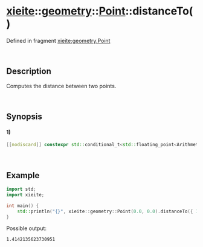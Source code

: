 # [xieite](../../../../../xieite.md)\:\:[geometry](../../../../../geometry.md)\:\:[Point<Arithmetic>](../../../point.md)\:\:distanceTo\(\)
Defined in fragment [xieite:geometry.Point](../../../../../../src/geometry/point.cpp)

&nbsp;

## Description
Computes the distance between two points.

&nbsp;

## Synopsis
#### 1)
```cpp
[[nodiscard]] constexpr std::conditional_t<std::floating_point<Arithmetic>, Arithmetic, double> distanceTo(Point point) const noexcept;
```

&nbsp;

## Example
```cpp
import std;
import xieite;

int main() {
    std::println("{}", xieite::geometry::Point(0.0, 0.0).distanceTo({ 1.0, 1.0 }));
}
```
Possible output:
```
1.4142135623730951
```
